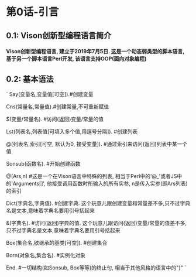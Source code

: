 # 第0话-引言
## 0.1: Vison创新型编程语言简介
#### Vison创新型编程语言, 建立于2019年7月5日. 这是一个动态弱类型的脚本语言, 基于另一个脚本语言Perl开发, 该语言支持OOP(面向对象编程)
## 0.2: 基本语法
`
Say(变量名,变量值[可空]).#创建变量

Cns(常量名,常量值).#创建常量,不可重新赋值

$(变量/常量名). #访问(返回)变量/常量的值

Lst(列表名,列表值[可填入多个值,用逗号分隔]). #创建列表

@(列表名,索引[可空, 默认为0, 接受变量]). #通过索引来访问(返回)列表中某一个值

Sonsub(函数名). #开始创建函数

@(Ars,n) #这是一个在Vison语言中特殊的列表, 相当于Perl中的'@_'或者JS中的'Arguments[]', 他接受调用函数时所输入的所有实参, n是传入实参(即Ars列表)的索引

Dict(字典名,字典值). #创建字典. 这个玩意儿跟创建变量和常量差不多,只不过字典名是文本,意味着字典名要用引号括起来

&(字典名). #访问(返回)字典的值. 这个玩意儿跟访问(返回)变量/常量的值差不多,只不过字典名是文本,意味着字典名要用引号括起来

Box(集合名,欲继承的基类[可空]). #创建集合

Born(对象名,集合名). #实例化对象

End. #一切结构(如Sonsub, Box等等)的终止句, 相当于其他风格的语言中的"}"
`
